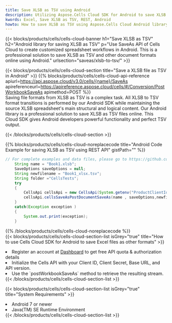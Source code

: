```yaml
---
title: Save XLSB as TSV using Android 
description: Utilizing Aspose.Cells Cloud SDK for Android to save XLSB format file as TSV format file. 
kwords: Excel, Save XLSB as TSV, REST, Android
howto: How to save XLSB as TSV using Aspose.Cells Cloud Android library.
---
```



{{< blocks/products/cells/cells-cloud-banner h1="Save XLSB as TSV" h2="Android library for saving XLSB as TSV" p="Use SaveAs API of Cells Cloud to create customized spreadsheet workflows in Android. This is a professional solution to save XLSB as TSV and other document formats online using Android." urlsection="saveas/xlsb-to-tsv/" >}}

{{< blocks/products/cells/cells-cloud-section  title="Save a XLSB file as TSV in Android" >}}
{{% blocks/products/cells/cells-cloud-api-reference  apiurl=https://api.aspose.cloud/v3.0/cells/{name}/SaveAs  apireferenceurl=https://apireference.aspose.cloud/cells/#/Conversion/PostWorkbookSaveAs  apimethod=POST %}}
<br/>
Saving file formats from XLSB as TSV is a complex task. All XLSB to TSV format transitions is performed by our Android SDK while maintaining the source XLSB spreadsheet's main structural and logical content. Our Android library is a professional solution to save XLSB as TSV files online. This Cloud SDK gives Android developers powerful functionality and perfect TSV output.

{{< /blocks/products/cells/cells-cloud-section >}}

{{% blocks/products/cells/cells-cloud-noreplacecode title="Android Code Example for saving XLSB as TSV using REST API" gistPath="" %}}
  
```java
// For complete examples and data files, please go to https://github.com/aspose-cells-cloud/aspose-cells-cloud-android/
    String name = "Book1.xlsb";
    SaveOptions saveOptions = null;
    String newfilename = "Book1_xlsx.tsv";
    String folder ="CellsTests";
    try
    {
        CellsApi cellsApi = new CellsApi(System.getenv("ProductClientId"), System.getenv("ProductClientSecret"));
        cellsApi.cellsSaveAsPostDocumentSaveAs(name , saveOptions,newfilename,false,false,folder,null,null,null,true);                       
    }
    catch(Exception exception )
    {
        System.out.print(exception);
    }
```
  
{{% /blocks/products/cells/cells-cloud-noreplacecode  %}}
<br/>
{{< blocks/products/cells/cells-cloud-section-list isGrey="true"  title="How to use Cells Cloud SDK for Android to save Excel files as other formats" >}}
<li>Register an account at <a href="https://dashboard.aspose.cloud/">Dashboard</a> to get free API quota & authorization details</li>
<li>Initialize the Cells API with your Client ID, Client Secret, Base URL, and API version.</li>
<li>Use the `postWorkbookSaveAs` method to retrieve the resulting stream.</li>
{{< /blocks/products/cells/cells-cloud-section-list >}}

{{< blocks/products/cells/cells-cloud-section-list isGrey="true"  title="System Requirements" >}}
<li>Android 7 or newer</li>
<li>Java(TM) SE Runtime Environment</li>
{{< /blocks/products/cells/cells-cloud-section-list >}}
